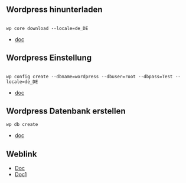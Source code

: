 ## Wordpress hinunterladen

```

wp core download --locale=de_DE

```
* [doc](https://developer.wordpress.org/cli/commands/core/download/)

## Wordpress Einstellung

```

wp config create --dbname=wordpress --dbuser=root --dbpass=Test --locale=de_DE 

```
* [doc](https://developer.wordpress.org/cli/commands/config/create/)
## Wordpress Datenbank erstellen
```
wp db create
```
* [doc]()
## Weblink 

* [Doc](https://make.wordpress.org/cli/handbook/guides/quick-start/)
* [Doc1](https://gist.github.com/Nerdies24/af0d556500ac1a27d9e91ae9f350bc67)